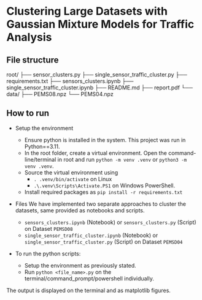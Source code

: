 # Clustering Large Datasets with Gaussian Mixture Models for Traffic Analysis

## File structure
root/
├── sensor_clusters.py
├── single_sensor_traffic_cluster.py
├── requirements.txt
├── sensors_clusters.ipynb
├── single_sensor_traffic_cluster.ipynb
├── README.md
├── report.pdf
└── data/
    ├── PEMS08.npz
    └── PEMS04.npz

## How to run

* Setup the environment
    - Ensure python is installed in the system. This project was run in Python==3.11.
    - In the root folder, create a virtual environment. Open the command-line/terminal in root and run `python -m venv .venv` or `python3 -m venv .venv`.
    - Source the virtual environment using 
        - `. .venv/bin/activate` on Linux
        -  `.\.venv\Scripts\Activate.PS1` on Windows PowerShell.
    - Install required packages as `pip install -r requirements.txt`
* Files
    We have implemented two separate approaches to cluster the datasets, same provided as notebooks and scripts.
    - `sensors_clusters.ipynb` (Notebook) or `sensors_clusters.py` (Script) on Dataset `PEMSD08`
    - `single_sensor_traffic_cluster.ipynb` (Notebook) or `single_sensor_traffic_cluster.py` (Script) on Dataset `PEMSD04`

* To run the python scripts:
    - Setup the environment as previously stated.
    - Run `python <file_name>.py` on the terminal/command_prompt/powershell individually.

The output is displayed on the terminal and as matplotlib figures.


